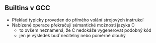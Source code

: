 
Builtins v GCC
--------------
* Překlad typicky proveden do přímého volání strojových instrukcí
* Nabízené operace překračují sémantické možnosti jazyka C
    - to ovšem neznamená, že C nedokáže vygenerovat podobný kód
    - jen je výsledek buď nečitelný nebo poměrně dlouhý
